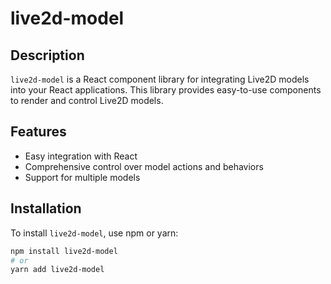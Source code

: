 # live2d-model

## Description

`live2d-model` is a React component library for integrating Live2D models into your React applications. This library provides easy-to-use components to render and control Live2D models.

## Features

- Easy integration with React
- Comprehensive control over model actions and behaviors
- Support for multiple models

## Installation

To install `live2d-model`, use npm or yarn:

```bash
npm install live2d-model
# or
yarn add live2d-model
```
